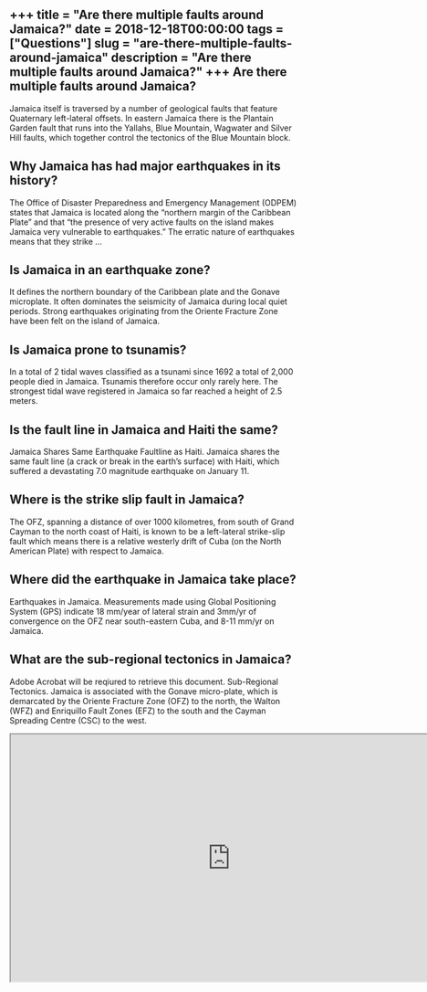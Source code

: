 +++
title = "Are there multiple faults around Jamaica?"
date = 2018-12-18T00:00:00
tags = ["Questions"]
slug = "are-there-multiple-faults-around-jamaica"
description = "Are there multiple faults around Jamaica?"
+++
Are there multiple faults around Jamaica?
-----------------------------------------

Jamaica itself is traversed by a number of geological faults that feature Quaternary left-lateral offsets. In eastern Jamaica there is the Plantain Garden fault that runs into the Yallahs, Blue Mountain, Wagwater and Silver Hill faults, which together control the tectonics of the Blue Mountain block.

Why Jamaica has had major earthquakes in its history?
-----------------------------------------------------

The Office of Disaster Preparedness and Emergency Management (ODPEM) states that Jamaica is located along the “northern margin of the Caribbean Plate” and that “the presence of very active faults on the island makes Jamaica very vulnerable to earthquakes.” The erratic nature of earthquakes means that they strike …

Is Jamaica in an earthquake zone?
---------------------------------

It defines the northern boundary of the Caribbean plate and the Gonave microplate. It often dominates the seismicity of Jamaica during local quiet periods. Strong earthquakes originating from the Oriente Fracture Zone have been felt on the island of Jamaica.

Is Jamaica prone to tsunamis?
-----------------------------

In a total of 2 tidal waves classified as a tsunami since 1692 a total of 2,000 people died in Jamaica. Tsunamis therefore occur only rarely here. The strongest tidal wave registered in Jamaica so far reached a height of 2.5 meters.

Is the fault line in Jamaica and Haiti the same?
------------------------------------------------

Jamaica Shares Same Earthquake Faultline as Haiti. Jamaica shares the same fault line (a crack or break in the earth’s surface) with Haiti, which suffered a devastating 7.0 magnitude earthquake on January 11.

Where is the strike slip fault in Jamaica?
------------------------------------------

The OFZ, spanning a distance of over 1000 kilometres, from south of Grand Cayman to the north coast of Haiti, is known to be a left-lateral strike-slip fault which means there is a relative westerly drift of Cuba (on the North American Plate) with respect to Jamaica.

Where did the earthquake in Jamaica take place?
-----------------------------------------------

Earthquakes in Jamaica. Measurements made using Global Positioning System (GPS) indicate 18 mm/year of lateral strain and 3mm/yr of convergence on the OFZ near south-eastern Cuba, and 8-11 mm/yr on Jamaica.

What are the sub-regional tectonics in Jamaica?
-----------------------------------------------

Adobe Acrobat will be reqiured to retrieve this document. Sub-Regional Tectonics. Jamaica is associated with the Gonave micro-plate, which is demarcated by the Oriente Fracture Zone (OFZ) to the north, the Walton (WFZ) and Enriquillo Fault Zones (EFZ) to the south and the Cayman Spreading Centre (CSC) to the west.

<iframe allow="accelerometer; autoplay; clipboard-write; encrypted-media; gyroscope; picture-in-picture" allowfullscreen="" class="__youtube_prefs__  epyt-is-override  no-lazyload" data-no-lazy="1" data-origheight="433" data-origwidth="770" data-skipgform_ajax_framebjll="" height="433" id="_ytid_29305" loading="lazy" src="https://www.youtube.com/embed/wH-uMLCLriA?enablejsapi=1&autoplay=0&cc_load_policy=0&cc_lang_pref=&iv_load_policy=1&loop=0&modestbranding=0&rel=1&fs=1&playsinline=0&autohide=2&theme=dark&color=red&controls=1&" title="YouTube player" width="770"></iframe>